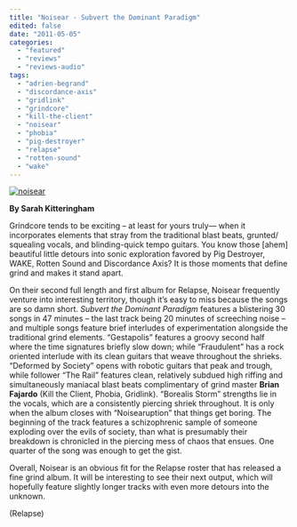 ```yaml
---
title: "Noisear - Subvert the Dominant Paradigm"
edited: false
date: "2011-05-05"
categories:
  - "featured"
  - "reviews"
  - "reviews-audio"
tags:
  - "adrien-begrand"
  - "discordance-axis"
  - "gridlink"
  - "grindcore"
  - "kill-the-client"
  - "noisear"
  - "phobia"
  - "pig-destroyer"
  - "relapse"
  - "rotten-sound"
  - "wake"
---
```


[![](http://www.hellbound.ca/wp-content/uploads/2011/05/noisear.jpg "noisear")](http://www.hellbound.ca/wp-content/uploads/2011/05/noisear.jpg)

**By Sarah Kitteringham**

Grindcore tends to be exciting – at least for yours truly— when it incorporates elements that stray from the traditional blast beats, grunted/ squealing vocals, and blinding-quick tempo guitars. You know those \[ahem\] beautiful little detours into sonic exploration favored by Pig Destroyer, WAKE, Rotten Sound and Discordance Axis? It is those moments that define grind and makes it stand apart.

On their second full length and first album for Relapse, Noisear frequently venture into interesting territory, though it’s easy to miss because the songs are so damn short. _Subvert the Dominant Paradigm_ features a blistering 30 songs in 47 minutes – the last track being 20 minutes of screeching noise – and multiple songs feature brief interludes of experimentation alongside the traditional grind elements. “Gestapolis” features a groovy second half where the time signatures briefly slow down; while “Fraudulent” has a rock oriented interlude with its clean guitars that weave throughout the shrieks. “Deformed by Society” opens with robotic guitars that peak and trough, while follower “The Rail” features clean, relatively subdued high riffing and simultaneously maniacal blast beats complimentary of grind master **Brian Fajardo** (Kill the Client, Phobia, Gridlink). “Borealis Storm” strengths lie in the vocals, which are a consistently piercing shriek throughout. It is only when the album closes with “Noisearuption” that things get boring. The beginning of the track features a schizophrenic sample of someone exploding over the evils of society, than what is presumably their breakdown is chronicled in the piercing mess of chaos that ensues. One quarter of the song was enough to get the gist.

Overall, Noisear is an obvious fit for the Relapse roster that has released a fine grind album. It will be interesting to see their next output, which will hopefully feature slightly longer tracks with even more detours into the unknown.

(Relapse)
